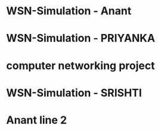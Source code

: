 # WSN-Simulation - Anant
# WSN-Simulation - PRIYANKA
# computer networking project
# WSN-Simulation - SRISHTI
# Anant line 2
